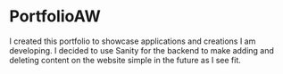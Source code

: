 # PortfolioAW
I created this portfolio to showcase applications and creations I am developing. I decided to use Sanity for the backend to make adding and deleting content on the website simple in the future as I see fit. 
